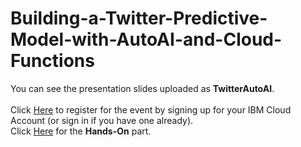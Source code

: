 # Building-a-Twitter-Predictive-Model-with-AutoAI-and-Cloud-Functions

You can see the presentation slides uploaded as __TwitterAutoAI__. <br/><br/>
Click [Here](https://ibm.biz/TwitterAutoAI) to register for the event by signing up for your IBM Cloud Account (or sign in if you have one already). </br>
Click [Here](https://ibm.biz/TwitterAutoAILab) for the **Hands-On** part.
